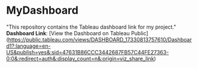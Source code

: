 # MyDashboard
"This repository contains the Tableau dashboard link for my project." 
**Dashboard Link**: [View the Dashboard on Tableau Public] (https://public.tableau.com/views/DASHBOARD_17330813757610/Dashboard1?:language=en-US&publish=yes&:sid=47631B86CCC3442687FB57C44FE27363-0:0&:redirect=auth&:display_count=n&:origin=viz_share_link)

